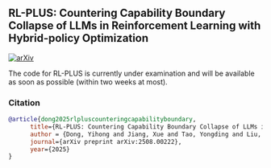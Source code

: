 ## RL-PLUS: Countering Capability Boundary Collapse of LLMs in Reinforcement Learning with Hybrid-policy Optimization

[![arXiv](https://img.shields.io/badge/arXiv-2508.00222-b31b1b.svg)](https://arxiv.org/abs/2508.00222)

The code for RL-PLUS is currently under examination and will be available as soon as possible (within two weeks at most).






### Citation
```bibtex
@article{dong2025rlpluscounteringcapabilityboundary,
      title={RL-PLUS: Countering Capability Boundary Collapse of LLMs in Reinforcement Learning with Hybrid-policy Optimization}, 
      author = {Dong, Yihong and Jiang, Xue and Tao, Yongding and Liu, Huanyu and Zhang, Kechi and Mou, Lili and Cao, Rongyu and Ma, Yingwei and Chen, Jue and Li, Binhua and Jin, Zhi and Huang, Fei and Li, Yongbin and Li, Ge},
      journal={arXiv preprint arXiv:2508.00222},
      year={2025}
}
```
